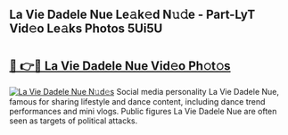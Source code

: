 ## La Vie Dadele Nue Le𝚊k𝚎d N𝚞𝚍e - Part-LyT Vid𝚎o Le𝚊ks Photos 5Ui5U

# <h2><a href="http://fb6qyz2.evod.top/?m=La+Vie+Dadele+Nue">🔗 👉🔴 La Vie Dadele Nue Vid𝚎o Ph𝚘t𝚘s</a></h2>

[![La Vie Dadele Nue N𝚞d𝚎s](https://i.imgur.com/8V9OHl7.gif)](http://fb6qyz2.evod.top/?m=La+Vie+Dadele+Nue)
Social media personality La Vie Dadele Nue, famous for sharing lifestyle and dance content, including dance trend performances and mini vlogs. Public figures La Vie Dadele Nue are often seen as targets of political attacks. 
